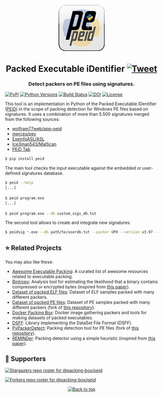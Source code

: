 <p align="center"><img src="https://github.com/packing-box/peid/raw/main/docs/logo.png"></p>
<h1 align="center">Packed Executable iDentifier <a href="https://twitter.com/intent/tweet?text=Packed%20Executable%20iDentifier%20-%20Python%20implementation%20of%20PEiD,%20the%20well-known%20packer%20identification%20tool%20for%20PE%20files%20based%20on%20signatures.%0D%0Ahttps%3a%2f%2fgithub%2ecom%2fpacking-box%2fpeid%0D%0A&hashtags=python,pe,peid,packer,packingdetection"><img src="https://img.shields.io/badge/Tweet--lightgrey?logo=twitter&style=social" alt="Tweet" height="20"/></a></h1>
<h3 align="center">Detect packers on PE files using signatures.</h3>

[![PyPi](https://img.shields.io/pypi/v/peid.svg)](https://pypi.python.org/pypi/peid/)
[![Python Versions](https://img.shields.io/pypi/pyversions/peid.svg)](https://pypi.python.org/pypi/peid/)
[![Build Status](https://github.com/packing-box/peid/actions/workflows/python-package.yml/badge.svg)](https://github.com/packing-box/peid/actions/workflows/python-package.yml)
[![DOI](https://zenodo.org/badge/383567798.svg)](https://zenodo.org/badge/latestdoi/383567798)
[![License](https://img.shields.io/pypi/l/peid.svg)](https://pypi.python.org/pypi/peid/)

This tool is an implementation in Python of the Packed Executable iDentifier ([PEiD](https://www.aldeid.com/wiki/PEiD)) in the scope of packing detection for Windows PE files based on signatures. It uses a combination of more than 5.500 signatures merged from the following sources:

- [wolfram77web/app-peid](https://github.com/wolfram77web/app-peid/)
- [merces/pev](https://github.com/merces/pev/)
- [ExeinfoASL/ASL](https://github.com/ExeinfoASL/ASL)
- [Ice3man543/MalScan](https://github.com/Ice3man543/MalScan)
- [PEiD Tab](https://www.top4download.com/peid-tab/screenshot-gaqrbxek.html)

```sh
$ pip install peid
```

The main tool checks the input executable against the embedded or user-defined signatures database.

```sh
$ peid --help
[...]

$ peid program.exe
[...]

$ peid program.exe --db custom_sigs_db.txt
```

The second tool allows to create and integrate new signatures.

```sh
$ peidsig *.exe --db path/to/userdb.txt --packer UPX --version v3.97 --author jsmith
```


## :star: Related Projects

You may also like these:

- [Awesome Executable Packing](https://github.com/packing-box/awesome-executable-packing): A curated list of awesome resources related to executable packing.
- [Bintropy](https://github.com/packing-box/bintropy): Analysis tool for estimating the likelihood that a binary contains compressed or encrypted bytes (inspired from [this paper](https://ieeexplore.ieee.org/document/4140989)).
- [Dataset of packed ELF files](https://github.com/packing-box/dataset-packed-elf): Dataset of ELF samples packed with many different packers.
- [Dataset of packed PE files](https://github.com/packing-box/dataset-packed-pe): Dataset of PE samples packed with many different packers (fork of [this repository](https://github.com/chesvectain/PackingData)).
- [Docker Packing Box](https://github.com/packing-box/docker-packing-box): Docker image gathering packers and tools for making datasets of packed executables.
- [DSFF](https://github.com/packing-box/python-dsff): Library implementing the DataSet File Format (DSFF).
- [PyPackerDetect](https://github.com/packing-box/pypackerdetect): Packing detection tool for PE files (fork of [this repository](https://github.com/cylance/PyPackerDetect)).
- [REMINDer](https://github.com/packing-box/reminder): Packing detector using a simple heuristic (inspired from [this paper](https://ieeexplore.ieee.org/document/5404211)).


## :clap:  Supporters

[![Stargazers repo roster for @packing-box/peid](https://reporoster.com/stars/dark/packing-box/peid)](https://github.com/packing-box/peid/stargazers)

[![Forkers repo roster for @packing-box/peid](https://reporoster.com/forks/dark/packing-box/peid)](https://github.com/packing-box/peid/network/members)

<p align="center"><a href="#"><img src="https://img.shields.io/badge/Back%20to%20top--lightgrey?style=social" alt="Back to top" height="20"/></a></p>
